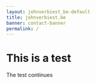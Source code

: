 ```yaml
---
layout: johnverbiest_be-default
title: johnverbiest.be
banner: contact-banner
permalink: /
---
```


# This is a test

The test continues